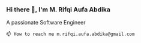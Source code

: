 ### Hi there 👋, I'm M. Rifqi Aufa Abdika

A passionate Software Engineer

    📫 How to reach me m.rifqi.aufa.abdika@gmail.com







